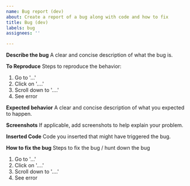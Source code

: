 ```yaml
---
name: Bug report (dev)
about: Create a report of a bug along with code and how to fix
title: Bug (dev)
labels: bug
assignees: ''

---
```


**Describe the bug**
A clear and concise description of what the bug is.

**To Reproduce**
Steps to reproduce the behavior:
1. Go to '...'
2. Click on '....'
3. Scroll down to '....'
4. See error

**Expected behavior**
A clear and concise description of what you expected to happen.

**Screenshots**
If applicable, add screenshots to help explain your problem.

**Inserted Code**
Code you inserted that might have triggered the bug.

**How to fix the bug**
Steps to fix the bug / hunt down the bug
1. Go to '...'
2. Click on '....'
3. Scroll down to '....'
4. See error

